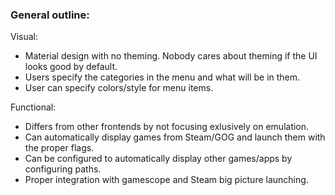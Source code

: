 ### General outline:

Visual:
* Material design with no theming. Nobody cares about theming if the UI looks good by default.
* Users specify the categories in the menu and what will be in them.
* User can specify colors/style for menu items.

Functional:
* Differs from other frontends by not focusing exlusively on emulation.
* Can automatically display games from Steam/GOG and launch them with the proper flags.
* Can be configured to automatically display other games/apps by configuring paths.
* Proper integration with gamescope and Steam big picture launching.
